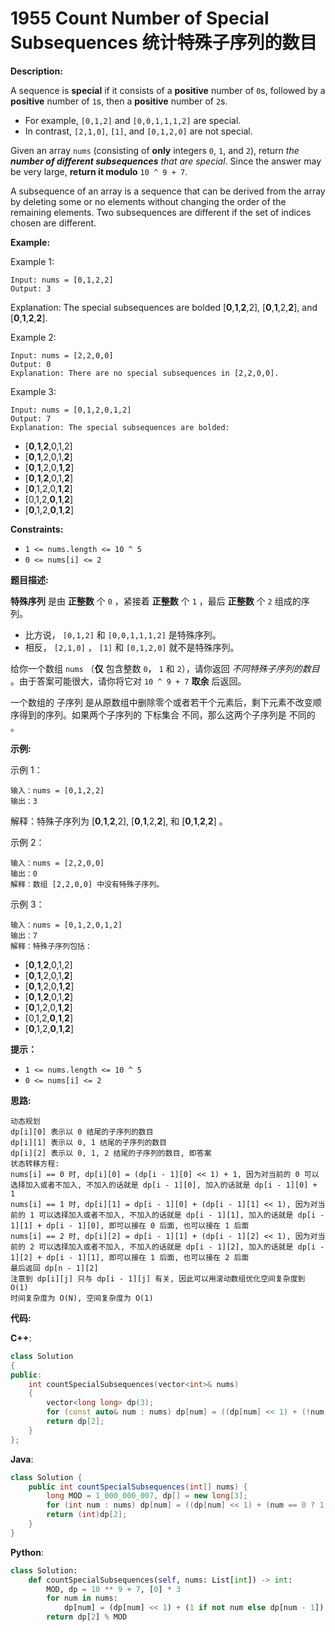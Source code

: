 # 1955 Count Number of Special Subsequences 统计特殊子序列的数目

__Description:__

A sequence is __special__ if it consists of a __positive__ number of `0`s, followed by a __positive__ number of `1`s, then a __positive__ number of `2`s.

- For example, `[0,1,2]` and `[0,0,1,1,1,2]` are special.
- In contrast, `[2,1,0]`, `[1]`, and `[0,1,2,0]` are not special.

Given an array `nums` (consisting of __only__ integers `0`, `1`, and `2`), return _the __number of different subsequences__ that are special_. Since the answer may be very large, __return it modulo__ `10 ^ 9 + 7`.

A subsequence of an array is a sequence that can be derived from the array by deleting some or no elements without changing the order of the remaining elements. Two subsequences are different if the set of indices chosen are different.

__Example:__

Example 1:

```text
Input: nums = [0,1,2,2]
Output: 3
```

Explanation: The special subsequences are bolded [__0__,__1__,__2__,2], [__0__,__1__,2,__2__], and [__0__,__1__,__2__,__2__].

Example 2:

```text
Input: nums = [2,2,0,0]
Output: 0
Explanation: There are no special subsequences in [2,2,0,0].
```

Example 3:

```text
Input: nums = [0,1,2,0,1,2]
Output: 7
Explanation: The special subsequences are bolded:
```

- [__0__,__1__,__2__,0,1,2]
- [__0__,__1__,2,0,1,__2__]
- [__0__,__1__,2,0,__1__,__2__]
- [__0__,__1__,__2__,0,1,__2__]
- [__0__,1,2,0,__1__,__2__]
- [0,1,2,__0__,__1__,__2__]
- [__0__,1,2,__0__,__1__,__2__]

__Constraints:__

- `1 <= nums.length <= 10 ^ 5`
- `0 <= nums[i] <= 2`

__题目描述:__

__特殊序列__ 是由 __正整数__ 个 `0` ，紧接着 __正整数__ 个 `1` ，最后 __正整数__ 个 `2` 组成的序列。

- 比方说， `[0,1,2]` 和 `[0,0,1,1,1,2]` 是特殊序列。
- 相反， `[2,1,0]` ， `[1]` 和 `[0,1,2,0]` 就不是特殊序列。

给你一个数组 `nums` （__仅__ 包含整数 `0`， `1` 和 `2`），请你返回 _不同特殊子序列的数目_ 。由于答案可能很大，请你将它对 `10 ^ 9 + 7` __取余__ 后返回。

一个数组的 子序列 是从原数组中删除零个或者若干个元素后，剩下元素不改变顺序得到的序列。如果两个子序列的 下标集合 不同，那么这两个子序列是 不同的 。

__示例:__

示例 1：

```text
输入：nums = [0,1,2,2]
输出：3
```

解释：特殊子序列为 [__0__,__1__,__2__,2], [__0__,__1__,2,__2__], 和 [__0__,__1__,__2__,__2__] 。

示例 2：

```text
输入：nums = [2,2,0,0]
输出：0
解释：数组 [2,2,0,0] 中没有特殊子序列。
```

示例 3：

```text
输入：nums = [0,1,2,0,1,2]
输出：7
解释：特殊子序列包括：
```

- [__0__,__1__,__2__,0,1,2]
- [__0__,__1__,2,0,1,__2__]
- [__0__,__1__,2,0,__1__,__2__]
- [__0__,__1__,__2__,0,1,__2__]
- [__0__,1,2,0,__1__,__2__]
- [0,1,2,__0__,__1__,__2__]
- [__0__,1,2,__0__,__1__,__2__]

__提示：__

- `1 <= nums.length <= 10 ^ 5`
- `0 <= nums[i] <= 2`

__思路:__

```text
动态规划
dp[i][0] 表示以 0 结尾的子序列的数目
dp[i][1] 表示以 0, 1 结尾的子序列的数目
dp[i][2] 表示以 0, 1, 2 结尾的子序列的数目, 即答案
状态转移方程:
nums[i] == 0 时, dp[i][0] = (dp[i - 1][0] << 1) + 1, 因为对当前的 0 可以选择加入或者不加入, 不加入的话就是 dp[i - 1][0], 加入的话就是 dp[i - 1][0] + 1
nums[i] == 1 时, dp[i][1] = dp[i - 1][0] + (dp[i - 1][1] << 1), 因为对当前的 1 可以选择加入或者不加入, 不加入的话就是 dp[i - 1][1], 加入的话就是 dp[i - 1][1] + dp[i - 1][0], 即可以接在 0 后面, 也可以接在 1 后面
nums[i] == 2 时, dp[i][2] = dp[i - 1][1] + (dp[i - 1][2] << 1), 因为对当前的 2 可以选择加入或者不加入, 不加入的话就是 dp[i - 1][2], 加入的话就是 dp[i - 1][2] + dp[i - 1][1], 即可以接在 1 后面, 也可以接在 2 后面
最后返回 dp[n - 1][2]
注意到 dp[i][j] 只与 dp[i - 1][j] 有关, 因此可以用滚动数组优化空间复杂度到 O(1)
时间复杂度为 O(N), 空间复杂度为 O(1)
```

__代码:__

__C++__:

```C++
class Solution 
{
public:
    int countSpecialSubsequences(vector<int>& nums) 
    {
        vector<long long> dp(3);
        for (const auto& num : nums) dp[num] = ((dp[num] << 1) + (!num ? 1 : dp[num - 1])) % (int)(1e9 + 7);
        return dp[2];
    }
};
```

__Java__:

```Java
class Solution {
    public int countSpecialSubsequences(int[] nums) {
        long MOD = 1_000_000_007, dp[] = new long[3];
        for (int num : nums) dp[num] = ((dp[num] << 1) + (num == 0 ? 1 : dp[num - 1])) % MOD;
        return (int)dp[2];
    }
}
```

__Python__:

```Python
class Solution:
    def countSpecialSubsequences(self, nums: List[int]) -> int:
        MOD, dp = 10 ** 9 + 7, [0] * 3
        for num in nums:
            dp[num] = (dp[num] << 1) + (1 if not num else dp[num - 1])
        return dp[2] % MOD
```
